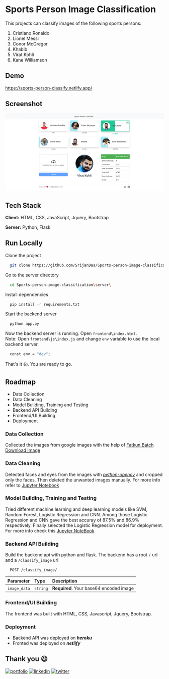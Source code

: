 # Sports Person Image Classification

This projects can classify images of the following sports persons:

1. Cristiano Ronaldo
2. Lionel Messi
3. Conor McGregor
4. Khabib
5. Virat Kohli
6. Kane Williamson

## Demo

https://sports-person-classify.netlify.app/

## Screenshot

![App Screenshot](homepage.png)

## Tech Stack

**Client:** HTML, CSS, JavaScript, Jquery, Bootstrap

**Server:** Python, Flask

## Run Locally

Clone the project

```bash
  git clone https://github.com/SrijanDas/Sports-person-image-classification.git
```

Go to the server directory

```bash
  cd Sports-person-image-classification\server\
```

Install dependencies

```bash
  pip install -r requirements.txt
```

Start the backend server

```bash
  python app.py
```

Now the backend server is running. Open `frontend\index.html`.  
Note: Open `frontend\js\index.js` and change `env` variable to use the local backend server.

```bash
  const env = "dev";
```

That's it 👍. You are ready to go.

## Roadmap

- Data Collection
- Data Cleaning
- Model Building, Training and Testing
- Backend API Building
- Frontend/UI Building
- Deployment

### Data Collection

Collected the images from google images with the help of [Fatkun Batch Download Image](https://chrome.google.com/webstore/detail/fatkun-batch-download-ima/nnjjahlikiabnchcpehcpkdeckfgnohf/RK%3D2/RS%3DPnB3CMxxSoOYRnLD3KKFviCVQvs-)

### Data Cleaning

Detected faces and eyes from the images with _[python-opencv](https://pypi.org/project/opencv-python/)_ and cropped only the faces. Then deleted the unwanted images manually. For more info refer to [Jupyter Notebook](https://github.com/SrijanDas/Sports-person-image-classification/blob/main/model/data_cleaning.ipynb)

### Model Building, Training and Testing

Tried different machine learning and deep learning models like SVM, Random Forest, Logistic Regression and CNN. Among those Logistic Regression and CNN gave the best accuray of 87.5% and 86.9% respectively. Finally selected the Logistic Regression model for deployment. For more info check this [Jupyter NoteBook](https://github.com/SrijanDas/Sports-person-image-classification/blob/main/model/classification.ipynb)

### Backend API Building

Build the backend api with python and flask. The backend has a root `/` url and a `/classify_image` url

```http
  POST /classify_image/
```

| Parameter    | Type     | Description                             |
| :----------- | :------- | :-------------------------------------- |
| `image_data` | `string` | **Required**. Your base64 encoded image |

### Frontend/UI Building

The frontend was built with HTML, CSS, Javascript, Jquery, Bootstrap.

### Deployment

- Backend API was deployed on **_heroku_**
- Fronted was deployed on **_netlify_**

## Thank you 😃

[![portfolio](https://img.shields.io/badge/my_portfolio-000?style=for-the-badge&logo=ko-fi&logoColor=white)](https://srijan-das.web.app/)
[![linkedin](https://img.shields.io/badge/linkedin-0A66C2?style=for-the-badge&logo=linkedin&logoColor=white)](https://www.linkedin.com/in/srijan-das-3591791b3)
[![twitter](https://img.shields.io/badge/twitter-1DA1F2?style=for-the-badge&logo=twitter&logoColor=white)](https://twitter.com/Srijan_1805)
